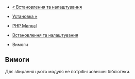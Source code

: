 - [« Встановлення та налаштування](url.setup.md)
- [Установка »](url.installation.md)

- [PHP Manual](index.md)
- [Встановлення та налаштування](url.setup.md)
- Вимоги

## Вимоги

Для збирання цього модуля не потрібні зовнішні бібліотеки.
